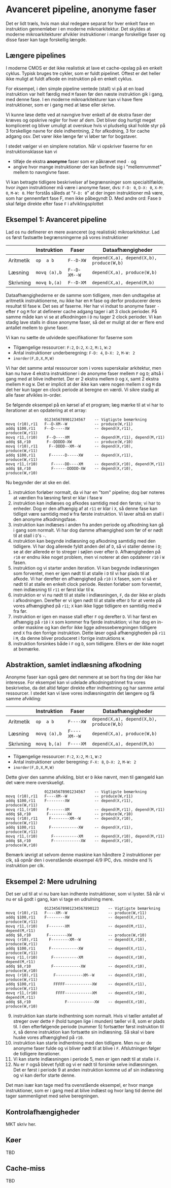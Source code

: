 # Avanceret pipeline, anonyme faser

Det er lidt træls, hvis man skal redegøre separat for hver enkelt fase en instruktion
gennemløber i en moderne mikroarkitektur. Det skyldes at moderne mikroarkitekturer
afvikler instruktioner i mange forskellige faser og disse faser kan tage forskellig længde.

## Længere pipelines

I moderne CMOS er det ikke realistisk at lave et cache-opslag på en enkelt cyklus.
Typisk bruges tre cykler, som er fuldt pipelinet. Oftest er det heller ikke muligt at
fuldt afkode en instruktion på en enkelt cyklus.

For eksempel, i den simple pipeline ventede (stall) vi på at en load instruktion var helt færdig med `M` fasen før den næste instruktion gik i gang, med denne fase. I en moderne mikroarkitekturer kan vi have flere instruktioner, som er i gang med at læse eller skrive.

Vi kunne løse dette ved at navngive hver enkelt af de ekstra faser der kræves og opskrive regler for hver af dem. Det bliver dog hurtigt meget kompliceret og bliver umuligt at overskue hvis vi pludselig skal holde styr på 3 forskellige navne for dele indhentning, 2 for afkodning, 3 for cache adgang osv. Det varer ikke længe før vi løber tør for bogstaver.

I stedet vælger vi en simplere notation. Når vi opskriver faserne for en instruktionsklasse kan vi

* tilføje de ekstra __anonyme__ faser som er påkrævet med `-` og
* angive hvor mange instruktioner der kan befinde sig i "mellemrummet" mellem
  to navngivne faser.

Vi kan betragte tidligere beskrivelser af begrænsninger som specialtilfælde,
hvor *ingen* instruktioner må være i anonyme faser, dvs: `F-D: 0`, `D-X: 0`, `X-M: 0`, `M-W: 0`.
Her forstås såleds at "`F-D: 0`" at der ingen instruktioner må være, som har gennemført fase
F, men ikke påbegyndt D. Med andre ord: Fase `D` skal følge direkte efter fase `F` i afviklingsplottet

## Eksempel 1: Avanceret pipeline
Lad os nu definerer en mere avanceret (og realistisk) mikroarkitektur. Lad os først fastsætte begrænsningerne på vores instruktioner

|           | Instruktion  | Faser        | Dataafhængigheder                          |
| --------- | -----------  | --------     | ------------------------------------------ |
| Aritmetik | `op  a b`    | `F--D-XW`    | `depend(X,a), depend(X,b), produce(W,b)`   |
| Læsning   | `movq (a),b` | `F--D-XM--W` | `depend(X,a), produce(W,b)`                |
| Skrivning | `movq b,(a)` | `F--D-XM`    | `depend(X,a), depend(M,b)`                 |

Dataafhængighederne er de samme som tidligere, men den undtagelse at aritmetik instruktionerne, nu ikke har en `M` fase og derfor producerer deres resultat til fase `W`.
Det ses af faserne. Her har vi indsat to anonyme faser `-` efter `F` og `M` for at definerer cache adgang tager i alt 3 clock perioder. På samme måde kan vi se at afkodningen i `D` nu tager 2 clock perioder. Vi kan stadig lave stalls in disse anonyme faser, så det er muligt at der er flere end antallet mellem to givne faser.

Vi kan nu sætte de udvidede specifikationer for faserne som

* Tilgængelige ressourcer: `F:2`, `D:2`, `X:2`, `M:1`, `W:2`
* Antal instruktioner underberegning: `F-D: 4`, `D-X: 2`, `M-W: 2`
* `inorder(F,D,X,M,W)`

Vi har det samme antal ressourcer som i vores superskalar arkitektur, men kan nu have 4 ekstra instruktioner i de anonyme faser mellem `F` og `D`; altså i gang med at blive indhentet. Der er 2 ekstra mellem `D` og `X`, samt 2 ekstra mellem `M` og `W`. Det er implicit at der ikke kan være nogen mellem `X` og `M` da det her kun tager en clock periode at beregne en værdi.
Vi sikre stadig at alle faser afvikles in-order.

Se følgende eksempel på en kørsel af et program; læg mærke til at vi har to iterationer at en opdatering at et array:
~~~ text
                 012345678901234567    -- Vigtigste bemærkning
movq (r10),r11   F--D-XM--W            -- produce(W,r11)
addq $100,r11    F--D-----XW           -- depend(X,r11), produce(W,r11)
movq r11,(r10)    F--D----XM           -- depend(M,r11), depend(M,r11)
addq $8,r10       F--DDDDD-XW          -- produce(W,r10)
movq (r10),r11     F--DDDD--XM--W      -- depend(X,r10), produce(W,r11)
addq $100,r11      F------D-----XW     -- depend(X,r11), produce(W,r11)
movq r11,(r10)      F-----DD----XM     -- depend(X,r10), depend(M,r11)
addq $8,r10         F------DDDDD-XW    -- depend(X,r10), produce(W,r10)
~~~

Nu begynder der at ske en del. 

1. instruktion forløber normalt, da vi har en "tom" pipeline; dog bør noteres at værdien fra læsning først er klar i fase `W`
2. instruktion kan indlæses og afkodes samtidig med den første; vi har to enheder. Dog er den afhængig af at `r11` er klar i `X`, så denne fase kan tidligst være samtidig med `W` fra første instruktion. Vi laver altså en stall i den anonyme afkodningsfase.
3. instruktion kan indlæses i anden fra anden periode og afkodning kan gå i gang som normalt. Vi har dog damme afhængighed som før of er nødt til at stall i `D`'s `-`.
4. instruktion kan begynde indlæsning og afkodning samtidig med den tidligere. Vi har dog allerede fyldt anden del af `D`, så vi staller denne i `D`; se at der allerede er to streger i søjlen over efter `D`. Afhængigheden på `r10` er endnu ikke noget problem, men vi noterer at den opdaterer `r10` i `W` fasen.
5. instruktion og vi starter anden iteration. Vi kan begynde indlæsningen som forventet, men er igen nødt til at stalle i `D` til vi har plads til at afkode. Vi har derefter en afhængighed på `r10` i `X` fasen, som vi så er nødt til at stalle en enkelt clock periode. Resten forløber som forventet, men indlæsning til `r11` er først klar til `W`.
6. instruktion er vi nu nødt til at stalle i indlæsningen, `F`, da der ikke er plads i afkodningen. Derefter er vi igen nødt til at stalle efter `D` for at vente på vores afhængighed på `r11`; `X` kan ikke ligge tidligere en samtidig med `W` fra før.
7. instruktion er igen en masse stall efter `F` og derefter `D`. Vi har først en afhængig på `r10` i `X` som kommer fra fjerde instruktion; vi har dog en in-order maskine og kan derfor ikke ligge adresseberegningen tidligere end `X` fra den forrige instruktion. Dette løser også afhængigheden på `r11` i `M`, da denne bliver produceret i forrige instruktions `W`.
8. instruktion forsinkes både i `F` og `D`, som tidligere. Ellers er der ikke noget at bemærke.



## Abstraktion, samlet indlæsning afkodning

Anonyme faser kan også gøre det nemmere at se bort fra ting der ikke har interesse.
For eksempel kan vi udelade afkodningstrinnet fra vores beskrivelse, da det altid følger direkte efter indhentning og har samme antal ressourcer. I stedet kan vi lave vores indlæsningstrin det længere og få samme afvikling:

|           | Instruktion  | Faser        | Dataafhængigheder                          |
| --------- | -----------  | --------     | ------------------------------------------ |
| Aritmetik | `op  a b`    | `F----XW`    | `depend(X,a), depend(X,b), produce(W,b)`   |
| Læsning   | `movq (a),b` | `F----XM--W` | `depend(X,a), produce(W,b)`                |
| Skrivning | `movq b,(a)` | `F----XM`    | `depend(X,a), depend(M,b)`                 |

* Tilgængelige ressourcer: `F:2`, `X:2`, `M:1`, `W:2`
* Antal instruktioner under beregning: `F-X: 8`, `D-X: 2`, `M-W: 2`
* `inorder(F,D,X,M,W)`

Dette giver den samme afvikling, blot er `D` ikke nævnt, men til gængæld kan det være mere overskueligt.
~~~ text
                 012345678901234567    -- Vigtigste bemærkning
movq (r10),r11   F----XM--W            -- produce(W,r11)
addq $100,r11    F--------XW           -- depend(X,r11), produce(W,r11)
movq r11,(r10)    F-------XM           -- depend(M,r11), depend(M,r11)
addq $8,r10       F--------XW          -- produce(W,r10)
movq (r10),r11     F--------XM--W      -- depend(X,r10), produce(W,r11)
addq $100,r11      F------------XW     -- depend(X,r11), produce(W,r11)
movq r11,(r10)      F-----------XM     -- depend(X,r10), depend(M,r11)
addq $8,r10         F------------XW    -- depend(X,r10), produce(W,r10)
~~~

Bemærk iøvrigt at selvom denne maskine kan håndtere 2 instruktioner per clk, så
opnår den i ovenstående eksempel 4/9 IPC, dvs. mindre end ½ instruktion per clk.



## Eksempel 2: Mere udrulning
Det ser ud til at vi nu bare kan indhente instruktioner, som vi lyster. Så når vi nu er så godt i gang, kan vi tage en udrulning mere.

~~~ text
                 012345678901234567890123    -- Vigtigste bemærkning
movq (r10),r11   F----XM--W                  -- produce(W,r11)
addq $100,r11    F--------XW                 -- depend(X,r11), produce(W,r11)
movq r11,(r10)    F-------XM                 -- depend(M,r11), depend(M,r11)
addq $8,r10       F--------XW                -- produce(W,r10)
movq (r10),r11     F--------XM--W            -- depend(X,r10), produce(W,r11)
addq $100,r11      F------------XW           -- depend(X,r11), produce(W,r11)
movq r11,(r10)      F-----------XM           -- depend(X,r10), depend(M,r11)
addq $8,r10         F------------XW          -- depend(X,r10), produce(W,r10)
movq (r10),r11       F------------XM--W      -- depend(X,r10), produce(W,r11)
addq $100,r11        FFFFF------------XW     -- depend(X,r11), produce(W,r11)
movq r11,(r10)        FFFF------------XM     -- depend(X,r10), depend(M,r11)
addq $8,r10               F------------XW    -- depend(X,r10), produce(W,r10)
~~~
9. instruktion kan starte indhentning som normalt. Hvis vi tæller antallet af streger over dette `F` (hold tungen lige i munden) tæller vi 8, som er plads til. I den efterfølgende periode (nummer 5) fortsætter først instruktion til `X`, så denne instruktion kan fortsætte sin indlæsning. Så skal vi bare huske vores afhængighed på `r10`.
10. instruktion kan starte indhentning med den tidligere. Men nu er de anonyme faser fulde og vi bliver nødt til at blive i `F`. Afslutningen følger de tidligere iterationer.
11. Vi kan starte indlæsningen i periode 5, men er igen nødt til at stalle i `F`.
12. Nu er `F` også blevet fyldt og vi er nødt til forsinke selve indlæsningen. Det er først i periode 9 at anden instruktion komme ud af sin indlæsning og vi kan derfor starte denne.

Det man især kan tage med fra ovenstående eksempel, er hvor mange instruktioner, som er i gang med at blive indlæst og hvor lang tid denne del tager sammenlignet med selve beregningen.

## Kontrolafhængigheder

MKT skriv her.

## Køer

TBD

## Cache-miss

TBD

&nbsp;
